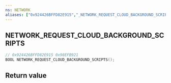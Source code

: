 ```yaml
---
ns: NETWORK
aliases: ["0x924426BFFD82E915","_NETWORK_REQUEST_CLOUD_BACKGROUND_SCRIPTS"]
---
```

## NETWORK_REQUEST_CLOUD_BACKGROUND_SCRIPTS

```c
// 0x924426BFFD82E915 0x98EFB921
BOOL NETWORK_REQUEST_CLOUD_BACKGROUND_SCRIPTS();
```

## Return value
